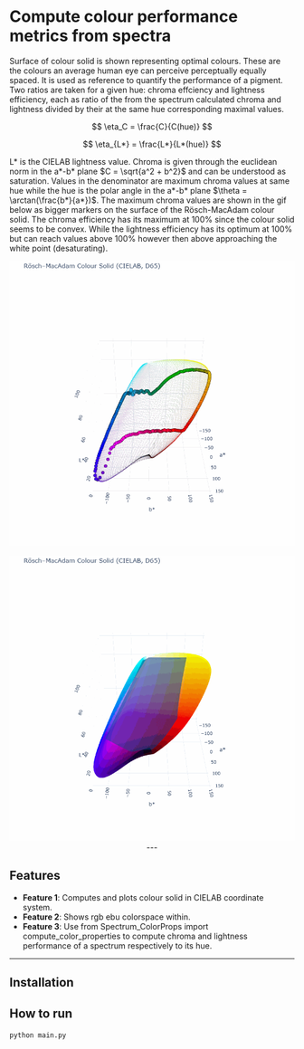# Compute colour performance metrics from spectra

Surface of colour solid is shown representing optimal colours. These are the colours an average human eye can perceive perceptually equally spaced.
It is used as reference to quantify the performance of a pigment. Two ratios are taken for a given hue: chroma effciency and lightness efficiency,
each as ratio of the from the spectrum calculated chroma and lightness divided by their at the same hue corresponding maximal values.


$$
\eta_C = \frac{C}{C(hue)}
$$

$$
\eta_{L*} = \frac{L*}{L*(hue)}
$$

L* is the CIELAB lightness value. Chroma is given through the euclidean norm in the a*-b* plane $C = \sqrt{a^2 + b^2}$ and can be understood as saturation.
Values in the denominator are maximum chroma values at same hue while the hue is the polar angle in the a*-b* plane $\theta = \arctan(\frac{b*}{a*})$.
The maximum chroma values are shown in the gif below as bigger markers on the surface of the Rösch-MacAdam colour solid.
The chroma efficiency has its maximum at 100% since the colour solid seems to be convex. While the lightness efficiency has its optimum at 100% but can reach values above 100% however then above approaching the white point (desaturating).


<p align="center">
  <img
    src="GIF/rosch_macadam_colour_solid_rotation_optimalcolours.gif"
    alt="MacAdam Color Solid Rotation with optimal colours"
    style="max-width: 100%; height: auto; width: 800px;">
  
  <p align="center">
  <img
    src="GIF/rosch_macadam_colour_solid_rotation_rgbebu_inf.gif"
    alt="MacAdam Color Solid and RGB-EBU"
    style="max-width: 100%; height: auto; width: 800px;">
---

## Features
- **Feature 1**: Computes and plots colour solid in CIELAB coordinate system.
- **Feature 2**: Shows rgb ebu colorspace within.
- **Feature 3**: Use from Spectrum_ColorProps import compute_color_properties to compute chroma and lightness performance of a spectrum respectively to its hue.

---

## Installation

## How to run
```bash
python main.py

